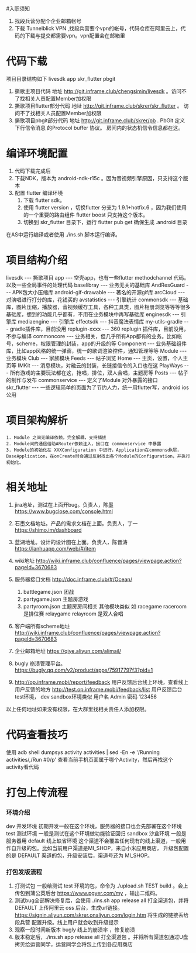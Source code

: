 #入职须知
1. 找段兵营分配个企业邮箱帐号
2. 下载 Tunnelblick VPN ,找段兵营要个vpn的帐号，代码仓库在阿里云上，代码的下载与提交都需要vpn。vpn配置会在邮箱里

# 代码下载

项目目录结构如下
livesdk
	app
	skr_flutter
	pbgit

1. 撕歌主项目代码 地址 http://git.inframe.club/chengsimin/livesdk 。访问不了找相关人员配置Member加权限
2. 撕歌项目flutter部分代码 地址 http://git.inframe.club/skrer/skr_flutter 。 访问不了找相关人员配置Member加权限
3. 撕歌项目pbgit部分代码 地址 http://git.inframe.club/skrer/pb . PbGit 定义 下行信令消息 的Protocol buffer 协议。 房间内的状态机信令信息都在这。

# 编译环境配置
1. 代码下载完成后
2. 下载NDK，版本为 android-ndk-r15c 。因为音视频引擎原因，只支持这个版本
3. 配置 flutter 编译环境
	1. 下载 flutter sdk。
	2. 使用 flutter version ，切换flutter 分支为 1.9.1+hotfix.6 ，因为我们使用的一个重要的路由组件 flutter boost 只支持这个版本。
	3. 切换到 skr_flutter 目录下，运行 flutter pub get 确保生成 .android 目录

在AS中运行编译或者使用 ./ins.sh 脚本运行编译。


# 项目结构介绍
livesdk --- 撕歌项目
	app --- 空壳app，也有一些flutter methodchannel 代码。以及一些全局事件的处理代码
	baselibray --- 业务无关的基础库
		AndResGuard --- APK包大小压缩库
		android-gif-drawable --- 著名的开源gif库
		arcCloud --- 对演唱进行打分的库，花钱买的
		avstatistics --- 引擎统计
		commonsdk --- 基础库，图片压缩，播放器，音视频缓存工具，各种工具类，图片相册浏览等等等很多基础库，想到的功能几乎都有，不用在业务模块中再写基础库
		enginesdk --- 引擎库
		mediaengine --- 引擎库
		effectsdk --- 抖音魔法表情库
		my-utils-gradle --- gradle插件库，目前没用
		replugin-xxxx --- 360 replugin 插件库，目前没用，不参与编译
	commoncore --- 业务相关，但几乎所有App都有的业务。比如帐号，scheme，权限管理的封装，app的升级的等
	Component --- 业务基础组件库，比如app风格的统一弹窗，统一的歌词渲染控件，通知管理等等
	Module --- 业务模块
		Club --- 家族模块
		Feeds --- 帖子浏览
		Home --- 主页，设置，个人主页等
		IMKit --- 消息模块，对融云的封装，长链接信令的入口也在这
		PlayWays --- 所有游戏的主要玩法都在这，抢唱，排位，双人合唱，主题房等
		Posts --- 帖子的制作与发布
	commonservice --- 定义了Module 对外暴露的接口		
	skr_flutter --- 一些逻辑简单的页面为了节约人力，统一用flutter写，android ios 公用

# 项目架构解析
	1. Module 之间无编译依赖，完全解耦，支持插拔
	2. Module间的通信借助ARouter依赖注入，接口在 commonservice 中暴露
	3. Module的初始化在 XXXConfiguration 中进行，Application在commonsdk层，BaseApplication，在onCreate时会通过反射找出各个Module的Configuration，并执行初始化。

# 相关地址
1. jira地址，测试在上面开bug。负责人，陈墨   https://www.bugclose.com/console.html
2. 石墨文档地址。产品的需求文档在上面。负责人，丁一   https://shimo.im/dashboard
3. 蓝湖地址。设计的设计图在上面。负责人，陈晋涛   https://lanhuapp.com/web/#/item
4. wiki地址 http://wiki.inframe.club/confluence/pages/viewpage.action?pageId=3670683

5. 服务器接口文档 http://doc.inframe.club/#/Ocean/
    1. battlegame.json 团战
    2. partygame.json 主题房游戏
    3. partyroom.json 主题房房间相关 其他模块类似 如 racegame raceroom 是排位赛 relaygame relayroom 是双人合唱

6. 客户端所有scheme地址 http://wiki.inframe.club/confluence/pages/viewpage.action?pageId=3670683
7. 企业邮箱地址 https://qiye.aliyun.com/alimail/
8. bugly 崩溃管理平台。https://bugly.qq.com/v2/product/apps/75917797f3?pid=1 
9. http://op.inframe.mobi/report/feedback 用户反馈后台线上环境，查看线上用户反馈的地方
   http://test.op.inframe.mobi/feedback/list  用户反馈后台test环境， dev sandbox环境类似
   用户名 Admin 密码 123456


以上任何地址如果没有权限，在大群里找相关责任人添加权限。

# 代码查看技巧
使用
adb shell dumpsys activity activities | sed -En -e '/Running activities/,/Run #0/p'
查看当前手机页面属于哪个Activity，然后再找这个activity看代码

# 打包上传流程
### 环境介绍
dev 开发环境 初期开发一般在这个环境，服务器的接口也会先部署在这个环境
test 测试环境 一般是测试在这个环境做功能验证回归
sandbox 沙盒环境 一般是服务器用
default 线上缺省环境 这个渠道不会覆盖任何现有的线上渠道，一般用作自升级的包。比如当前用户渠道是MI_SHOP，来自小米应用商店，
升级包配置的是 DEFAULT 渠道的包，升级安装后，渠道号还为 MI_SHOP。

### 打包发版流程
1. 打测试包 一般给测试 test 环境的包，命令为 ./upload.sh TEST build 。会上传包到蒲公英后台 https://www.pgyer.com/my ，输出二维码。
2. 测试bug全部解决修复后，会使用 ./ins.sh app release all 打全渠道包，并将 DEFAULT 上传阿里云 oss 后台，生成url链接。
https://signin.aliyun.com/skrer.onaliyun.com/login.htm
将生成的链接丢给 段兵营 配置升级。线上用户就会收到升级提示
3. 观察一段时间新版本 bugly 线上的崩溃率 ，修复崩溃
4. 版本稳定后，./ins.sh app release all 打全渠道包 。并将所有渠道包通过U盘拷贝给运营同学，运营同学会将包上传到各应用商店

